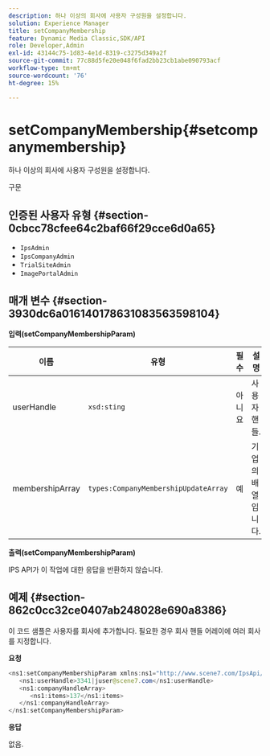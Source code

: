```yaml
---
description: 하나 이상의 회사에 사용자 구성원을 설정합니다.
solution: Experience Manager
title: setCompanyMembership
feature: Dynamic Media Classic,SDK/API
role: Developer,Admin
exl-id: 43144c75-1d83-4e1d-8319-c3275d349a2f
source-git-commit: 77c88d5fe20e048f6fad2bb23cb1abe090793acf
workflow-type: tm+mt
source-wordcount: '76'
ht-degree: 15%

---
```


# setCompanyMembership{#setcompanymembership}

하나 이상의 회사에 사용자 구성원을 설정합니다.

구문

## 인증된 사용자 유형 {#section-0cbcc78cfee64c2baf66f29cce6d0a65}

* `IpsAdmin`
* `IpsCompanyAdmin`
* `TrialSiteAdmin`
* `ImagePortalAdmin`

## 매개 변수 {#section-3930dc6a016140178631083563598104}

**입력(setCompanyMembershipParam)**

| 이름 | 유형 | 필수 | 설명 |
|---|---|---|---|
| userHandle | `xsd:sting` | 아니요 | 사용자 핸들. |
| membershipArray | `types:CompanyMembershipUpdateArray` | 예 | 기업의 배열입니다. |

**출력(setCompanyMembershipParam)**

IPS API가 이 작업에 대한 응답을 반환하지 않습니다.

## 예제 {#section-862c0cc32ce0407ab248028e690a8386}

이 코드 샘플은 사용자를 회사에 추가합니다. 필요한 경우 회사 핸들 어레이에 여러 회사를 지정합니다.

**요청**

```java
<ns1:setCompanyMembershipParam xmlns:ns1="http://www.scene7.com/IpsApi/xsd">
   <ns1:userHandle>3341|juser@scene7.com</ns1:userHandle>
   <ns1:companyHandleArray>
      <ns1:items>137</ns1:items>
   </ns1:companyHandleArray>
</ns1:setCompanyMembershipParam>
```

**응답**

없음.
